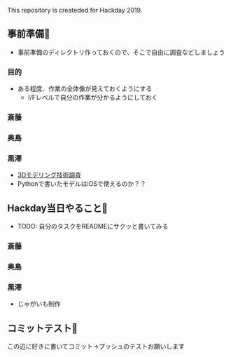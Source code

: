 This repository is createded for Hackday 2019.

## 事前準備🐶
* 事前準備のディレクトリ作っておくので、そこで自由に調査などしましょう

### 目的
* ある程度、作業の全体像が見えておくようにする
  * I/Fレベルで自分の作業が分かるようにしておく

### 斎藤

### 奥島

### 黒澤
* [3Dモデリング技術調査](preparing/kurosawa/3Dモデリング周り調査.md)
* Pythonで書いたモデルはiOSで使えるのか？？

## Hackday当日やること🏈
* TODO: 自分のタスクをREADMEにサクッと書いてみる

### 斎藤

### 奥島

### 黒澤
* じゃがいも制作

## コミットテスト🤖
この辺に好きに書いてコミット→プッシュのテストお願いします